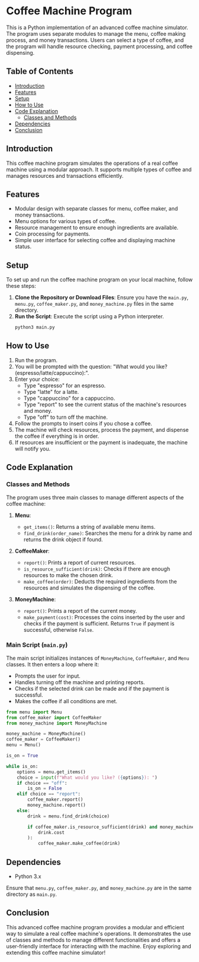 # Coffee Machine Program

This is a Python implementation of an advanced coffee machine simulator. The program uses separate modules to manage the menu, coffee making process, and money transactions. Users can select a type of coffee, and the program will handle resource checking, payment processing, and coffee dispensing.

## Table of Contents

- [Introduction](#introduction)
- [Features](#features)
- [Setup](#setup)
- [How to Use](#how-to-use)
- [Code Explanation](#code-explanation)
  - [Classes and Methods](#classes-and-methods)
- [Dependencies](#dependencies)
- [Conclusion](#conclusion)

## Introduction

This coffee machine program simulates the operations of a real coffee machine using a modular approach. It supports multiple types of coffee and manages resources and transactions efficiently.

## Features

- Modular design with separate classes for menu, coffee maker, and money transactions.
- Menu options for various types of coffee.
- Resource management to ensure enough ingredients are available.
- Coin processing for payments.
- Simple user interface for selecting coffee and displaying machine status.

## Setup

To set up and run the coffee machine program on your local machine, follow these steps:

1. **Clone the Repository or Download Files**: Ensure you have the `main.py`, `menu.py`, `coffee_maker.py`, and `money_machine.py` files in the same directory.
2. **Run the Script**: Execute the script using a Python interpreter.
   ```sh
   python3 main.py
   ```

## How to Use

1. Run the program.
2. You will be prompted with the question: "What would you like? (espresso/latte/cappuccino):".
3. Enter your choice:
   - Type "espresso" for an espresso.
   - Type "latte" for a latte.
   - Type "cappuccino" for a cappuccino.
   - Type "report" to see the current status of the machine's resources and money.
   - Type "off" to turn off the machine.
4. Follow the prompts to insert coins if you chose a coffee.
5. The machine will check resources, process the payment, and dispense the coffee if everything is in order.
6. If resources are insufficient or the payment is inadequate, the machine will notify you.

## Code Explanation

### Classes and Methods

The program uses three main classes to manage different aspects of the coffee machine:

1. **Menu**:

   - `get_items()`: Returns a string of available menu items.
   - `find_drink(order_name)`: Searches the menu for a drink by name and returns the drink object if found.

2. **CoffeeMaker**:

   - `report()`: Prints a report of current resources.
   - `is_resource_sufficient(drink)`: Checks if there are enough resources to make the chosen drink.
   - `make_coffee(order)`: Deducts the required ingredients from the resources and simulates the dispensing of the coffee.

3. **MoneyMachine**:
   - `report()`: Prints a report of the current money.
   - `make_payment(cost)`: Processes the coins inserted by the user and checks if the payment is sufficient. Returns `True` if payment is successful, otherwise `False`.

### Main Script (`main.py`)

The main script initializes instances of `MoneyMachine`, `CoffeeMaker`, and `Menu` classes. It then enters a loop where it:

- Prompts the user for input.
- Handles turning off the machine and printing reports.
- Checks if the selected drink can be made and if the payment is successful.
- Makes the coffee if all conditions are met.

```python
from menu import Menu
from coffee_maker import CoffeeMaker
from money_machine import MoneyMachine

money_machine = MoneyMachine()
coffee_maker = CoffeeMaker()
menu = Menu()

is_on = True

while is_on:
    options = menu.get_items()
    choice = input(f"What would you like? ({options}): ")
    if choice == "off":
        is_on = False
    elif choice == "report":
        coffee_maker.report()
        money_machine.report()
    else:
        drink = menu.find_drink(choice)

        if coffee_maker.is_resource_sufficient(drink) and money_machine.make_payment(
            drink.cost
        ):
            coffee_maker.make_coffee(drink)
```

## Dependencies

- Python 3.x

Ensure that `menu.py`, `coffee_maker.py`, and `money_machine.py` are in the same directory as `main.py`.

## Conclusion

This advanced coffee machine program provides a modular and efficient way to simulate a real coffee machine's operations. It demonstrates the use of classes and methods to manage different functionalities and offers a user-friendly interface for interacting with the machine. Enjoy exploring and extending this coffee machine simulator!
